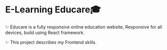 # E-Learning Educare🎓
✨ Educare is a fully responsive online education website,
Responsive for all devices, build using React framework.

✨ This project describes my Frontend skills.



